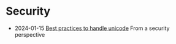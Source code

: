 # Security

- 2024-01-15 [Best practices to handle unicode](https://security.stackexchange.com/questions/257017/what-are-best-practices-for-handling-user-unicode-in-a-web-application)
  From a security perspective
